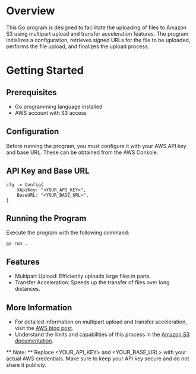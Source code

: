 # Overview

This Go program is designed to facilitate the uploading of files to Amazon S3 using multipart upload and transfer acceleration features. The program initializes a configuration, retrieves signed URLs for the file to be uploaded, performs the file upload, and finalizes the upload process.


# Getting Started
## Prerequisites
- Go programming language installed
- AWS account with S3 access

## Configuration
Before running the program, you must configure it with your AWS API key and base URL. These can be obtained from the AWS Console.

## API Key and Base URL
```
cfg := Config{
    XApiKey: "<YOUR_API_KEY>",
    BaseURL: "<YOUR_BASE_URL>",
}

```

## Running the Program
Execute the program with the following command:

```
go run .

```

## Features
- Multipart Upload: Efficiently uploads large files in parts.
- Transfer Acceleration: Speeds up the transfer of files over long distances.

## More Information
- For detailed information on multipart upload and transfer acceleration, visit the [AWS blog post](https://aws.amazon.com/blogs/compute/uploading-large-objects-to-amazon-s3-using-multipart-upload-and-transfer-acceleration/).
- Understand the limits and capabilities of this process in the [Amazon S3 documentation](https://docs.aws.amazon.com/AmazonS3/latest/userguide/qfacts.html).

** Note: ** Replace <YOUR_API_KEY> and <YOUR_BASE_URL> with your actual AWS credentials. Make sure to keep your API key secure and do not share it publicly.